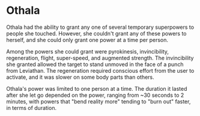 # Othala
Othala had the ability to grant any one of several temporary superpowers to people she touched. However, she couldn't grant any of these powers to herself, and she could only grant one power at a time per person.

Among the powers she could grant were pyrokinesis, invincibility, regeneration, flight, super-speed, and augmented strength. The invincibility she granted allowed the target to stand unmoved in the face of a punch from Leviathan. The regeneration required conscious effort from the user to activate, and it was slower on some body parts than others.

Othala's power was limited to one person at a time. The duration it lasted after she let go depended on the power, ranging from ~30 seconds to 2 minutes, with powers that "bend reality more" tending to "burn out" faster, in terms of duration.
